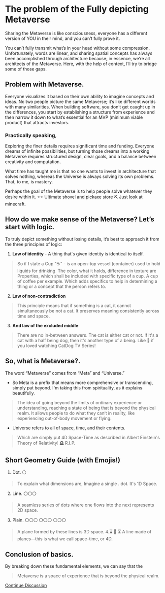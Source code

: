 # **The problem of the __Fully depicting Metaverse__** 
Sharing the Metaverse is like consciousness, everyone has a different version of YOU in their mind, and you can’t fully prove it.

You can’t fully transmit what’s in your head without some compression. Unfortunately, words are linear, and sharing spatial concepts has always been accomplished through architecture because, in essence, we’re all architects of the Metaverse. Here, with the help of context, I’ll try to bridge some of those gaps.

## **Problem with Metaverse.**
Everyone visualizes it based on their own ability to imagine concepts and ideas. No two people picture the same Metaverse; it’s like different worlds with many similarities. When building software, you don’t get caught up in the differences, you start by establishing a structure from experience and then narrow it down to what’s essential for an MVP (minimum viable product) that attracts investors.

### **Practically speaking,**
Exploring the finer details requires significant time and funding.
Everyone dreams of infinite possibilities, but turning those dreams into a working Metaverse requires structured design, clear goals, and a balance between creativity and computation.

What time has taught me is that no one wants to invest in architecture that solves nothing, whereas the Universe is always solving its own problems. That, to me, is mastery.

Perhaps the goal of the Metaverse is to help people solve whatever they desire within it. 
:star::star: Ultimate shovel and pickaxe store :pick:
Just look at minecraft.

## **How do we make sense of the Metaverse? Let’s start with logic.**
To truly depict something without losing details, it’s best to approach it from the three principles of logic:

1. **Law of identity** - A thing that's given identity is identical to itself.
> So if I state a Cup ":coffee:" - is an open-top vessel (container) used to hold liquids for drinking. 
> The color, what it holds, difference in texture are Properties, which shall be included with specific type of a cup. A cup of coffee per example. Which adds specifics to help in determining a thing or a concept that the person refers to.
2. **Law of non-contradiction**
> This principle means that if something is a cat, it cannot simultaneously be not a cat. It preserves meaning consistently across time and space.
3. **And law of the excluded middle**
> There are no in-between answers. The cat is either cat or not. If it's a cat with a half being dog, then it's another type of a being. 
> Like :white_heart: if you loved watching CatDog TV Series!

## **So, what is Metaverse?.** 
The word “Metaverse” comes from “Meta” and “Universe.”
- So Meta is a prefix that means more comprehensive or transcending, simply put beyond. 
I'm taking this from spirituality, as it explains beautifully.
> The idea of going beyond the limits of ordinary experience or understanding, reaching a state of being that is beyond the physical realm. 
> It allows people to do what they can’t in reality, like experiencing out-of-body movement or flying.
- Universe refers to all of space, time, and their contents.
> Which are simply put 4D Space-Time as described in Albert Einstein's Theory of Relativity! :headstone:  R.I.P.

## **Short Geometry Guide (with Emojis!)**

1. Dot. :white_circle:  
> To explain what dimensions are, Imagine a single . dot. It's 1D Space.
2. Line. :white_circle::white_circle::white_circle: 
> A seamless series of dots where one flows into the next represents 2D space.
3. Plain.
:white_circle::white_circle::white_circle:
:white_circle::white_circle::white_circle:
:white_circle::white_circle::white_circle: 
> A plane formed by these lines is 3D space.
4.:hourglass: :milky_way: :hourglass_flowing_sand: 
> A line made of planes—this is what we call space-time, or 4D.

## **Conclusion of basics.**

By breaking down these fundamental elements, we can say that the 
> Metaverse is a space of experience that is beyond the physical realm.

[Continue Discussion](https://discord.com/channels/887789163045335081/1340053091088601208)
